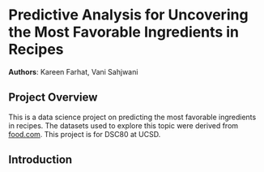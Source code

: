 # Predictive Analysis for Uncovering the Most Favorable Ingredients in Recipes
**Authors**: Kareen Farhat, Vani Sahjwani
## Project Overview
This is a data science project on predicting the most favorable ingredients in recipes. The datasets used to explore this topic were derived from [food.com](https://www.food.com/?ref=nav). This project is for DSC80 at UCSD.
## Introduction
